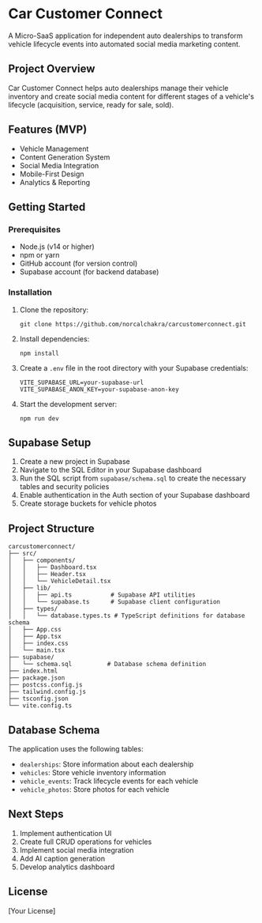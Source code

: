 # Car Customer Connect

A Micro-SaaS application for independent auto dealerships to transform vehicle lifecycle events into automated social media marketing content.

## Project Overview

Car Customer Connect helps auto dealerships manage their vehicle inventory and create social media content for different stages of a vehicle's lifecycle (acquisition, service, ready for sale, sold).

## Features (MVP)

- Vehicle Management
- Content Generation System
- Social Media Integration
- Mobile-First Design
- Analytics & Reporting

## Getting Started

### Prerequisites

- Node.js (v14 or higher)
- npm or yarn
- GitHub account (for version control)
- Supabase account (for backend database)

### Installation

1. Clone the repository:
   ```
   git clone https://github.com/norcalchakra/carcustomerconnect.git
   ```

2. Install dependencies:
   ```
   npm install
   ```

3. Create a `.env` file in the root directory with your Supabase credentials:
   ```
   VITE_SUPABASE_URL=your-supabase-url
   VITE_SUPABASE_ANON_KEY=your-supabase-anon-key
   ```

4. Start the development server:
   ```
   npm run dev
   ```

## Supabase Setup

1. Create a new project in Supabase
2. Navigate to the SQL Editor in your Supabase dashboard
3. Run the SQL script from `supabase/schema.sql` to create the necessary tables and security policies
4. Enable authentication in the Auth section of your Supabase dashboard
5. Create storage buckets for vehicle photos

## Project Structure

```
carcustomerconnect/
├── src/
│   ├── components/
│   │   ├── Dashboard.tsx
│   │   ├── Header.tsx
│   │   └── VehicleDetail.tsx
│   ├── lib/
│   │   ├── api.ts           # Supabase API utilities
│   │   └── supabase.ts      # Supabase client configuration
│   ├── types/
│   │   └── database.types.ts # TypeScript definitions for database schema
│   ├── App.css
│   ├── App.tsx
│   ├── index.css
│   └── main.tsx
├── supabase/
│   └── schema.sql          # Database schema definition
├── index.html
├── package.json
├── postcss.config.js
├── tailwind.config.js
├── tsconfig.json
└── vite.config.ts
```

## Database Schema

The application uses the following tables:

- `dealerships`: Store information about each dealership
- `vehicles`: Store vehicle inventory information
- `vehicle_events`: Track lifecycle events for each vehicle
- `vehicle_photos`: Store photos for each vehicle

## Next Steps

1. Implement authentication UI
2. Create full CRUD operations for vehicles
3. Implement social media integration
4. Add AI caption generation
5. Develop analytics dashboard

## License

[Your License]
